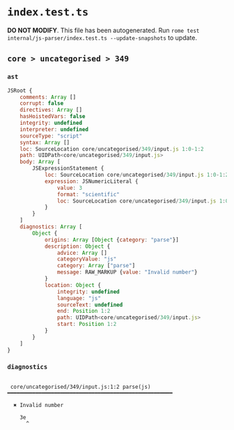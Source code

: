 # `index.test.ts`

**DO NOT MODIFY**. This file has been autogenerated. Run `rome test internal/js-parser/index.test.ts --update-snapshots` to update.

## `core > uncategorised > 349`

### `ast`

```javascript
JSRoot {
	comments: Array []
	corrupt: false
	directives: Array []
	hasHoistedVars: false
	integrity: undefined
	interpreter: undefined
	sourceType: "script"
	syntax: Array []
	loc: SourceLocation core/uncategorised/349/input.js 1:0-1:2
	path: UIDPath<core/uncategorised/349/input.js>
	body: Array [
		JSExpressionStatement {
			loc: SourceLocation core/uncategorised/349/input.js 1:0-1:2
			expression: JSNumericLiteral {
				value: 3
				format: "scientific"
				loc: SourceLocation core/uncategorised/349/input.js 1:0-1:2
			}
		}
	]
	diagnostics: Array [
		Object {
			origins: Array [Object {category: "parse"}]
			description: Object {
				advice: Array []
				categoryValue: "js"
				category: Array ["parse"]
				message: RAW_MARKUP {value: "Invalid number"}
			}
			location: Object {
				integrity: undefined
				language: "js"
				sourceText: undefined
				end: Position 1:2
				path: UIDPath<core/uncategorised/349/input.js>
				start: Position 1:2
			}
		}
	]
}
```

### `diagnostics`

```

 core/uncategorised/349/input.js:1:2 parse(js) ━━━━━━━━━━━━━━━━━━━━━━━━━━━━━━━━━━━━━━━━━━━━━━━━━━━━━

  ✖ Invalid number

    3e
      ^


```

